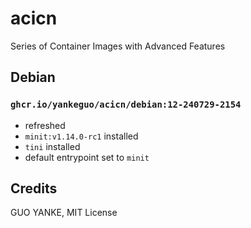 # acicn

Series of Container Images with Advanced Features

## Debian

### `ghcr.io/yankeguo/acicn/debian:12-240729-2154`

- refreshed
- `minit:v1.14.0-rc1` installed
- `tini` installed
- default entrypoint set to `minit`

## Credits

GUO YANKE, MIT License
